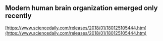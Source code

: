 ## Modern human brain organization emerged only recently
  
  [https://www.sciencedaily.com/releases/2018/01/180125105444.htm](https://www.sciencedaily.com/releases/2018/01/180125105444.htm)